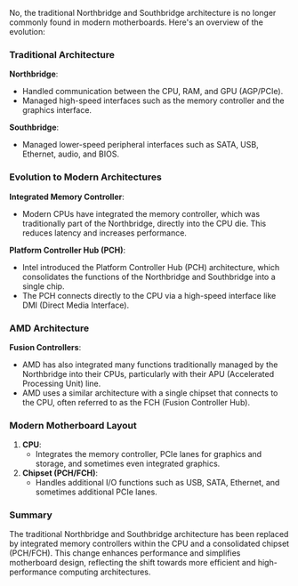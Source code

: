 No, the traditional Northbridge and Southbridge architecture is no longer commonly found in modern motherboards. Here's an overview of the evolution:

### Traditional Architecture

**Northbridge**:
- Handled communication between the CPU, RAM, and GPU (AGP/PCIe).
- Managed high-speed interfaces such as the memory controller and the graphics interface.

**Southbridge**:
- Managed lower-speed peripheral interfaces such as SATA, USB, Ethernet, audio, and BIOS.

### Evolution to Modern Architectures

**Integrated Memory Controller**:
- Modern CPUs have integrated the memory controller, which was traditionally part of the Northbridge, directly into the CPU die. This reduces latency and increases performance.

**Platform Controller Hub (PCH)**:
- Intel introduced the Platform Controller Hub (PCH) architecture, which consolidates the functions of the Northbridge and Southbridge into a single chip.
- The PCH connects directly to the CPU via a high-speed interface like DMI (Direct Media Interface).

### AMD Architecture

**Fusion Controllers**:
- AMD has also integrated many functions traditionally managed by the Northbridge into their CPUs, particularly with their APU (Accelerated Processing Unit) line.
- AMD uses a similar architecture with a single chipset that connects to the CPU, often referred to as the FCH (Fusion Controller Hub).

### Modern Motherboard Layout

1. **CPU**:
   - Integrates the memory controller, PCIe lanes for graphics and storage, and sometimes even integrated graphics.
2. **Chipset (PCH/FCH)**:
   - Handles additional I/O functions such as USB, SATA, Ethernet, and sometimes additional PCIe lanes.

### Summary

The traditional Northbridge and Southbridge architecture has been replaced by integrated memory controllers within the CPU and a consolidated chipset (PCH/FCH). This change enhances performance and simplifies motherboard design, reflecting the shift towards more efficient and high-performance computing architectures.
